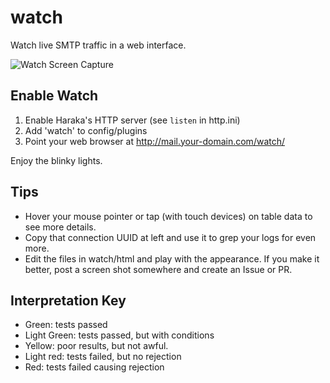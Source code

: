 # watch

Watch live SMTP traffic in a web interface.

![Watch Screen Capture](http://www.tnpi.net/internet/mail/haraka-watch.png)


## Enable Watch

1. Enable Haraka's HTTP server (see `listen` in http.ini)
2. Add 'watch' to config/plugins
3. Point your web browser at http://mail.your-domain.com/watch/

Enjoy the blinky lights.


## Tips

* Hover your mouse pointer or tap (with touch devices) on table data to see more
details.
* Copy that connection UUID at left and use it to grep your logs for even more.
* Edit the files in watch/html and play with the appearance. If you make it
  better, post a screen shot somewhere and create an Issue or PR.


## Interpretation Key

* Green: tests passed
* Light Green: tests passed, but with conditions
* Yellow: poor results, but not awful.
* Light red: tests failed, but no rejection
* Red: tests failed causing rejection

